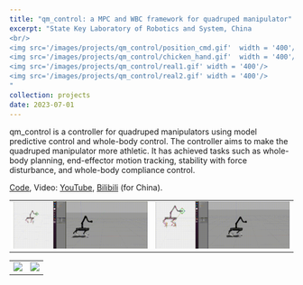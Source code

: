 ```yaml
---
title: "qm_control: a MPC and WBC framework for quadruped manipulator"
excerpt: "State Key Laboratory of Robotics and System, China 
<br/>
<img src='/images/projects/qm_control/position_cmd.gif'  width = '400'/>
<img src='/images/projects/qm_control/chicken_hand.gif'  width = '400'/>
<img src='/images/projects/qm_control/real1.gif' width = '400'/>
<img src='/images/projects/qm_control/real2.gif' width = '400'/>
"
collection: projects
date: 2023-07-01
---
```


qm_control is a controller for quadruped manipulators using model predictive control and whole-body control. The controller aims to make the quadruped manipulator more athletic. It has achieved tasks such as whole-body planning, end-effector motion tracking, stability with force disturbance, and whole-body compliance control.

[Code](https://github.com/skywoodsz/qm_control), Video: [YouTube](https://youtu.be/JCn5obOh4D8), [Bilibili](https://www.bilibili.com/video/BV1uP411v7Ab) (for China).

<table><tr>
<td><img src="/images/projects/qm_control/position_cmd.gif" width="400"/></td>
<td><img src="/images/projects/qm_control/chicken_hand.gif" width="400"/></td>
</tr></table> 
<table><tr>
<td><img src="/images/projects/qm_control/real1.gif" width="400"/></td>
<td><img src="/images/projects/qm_control/real2.gif" width="400"/></td>
</tr></table> 

